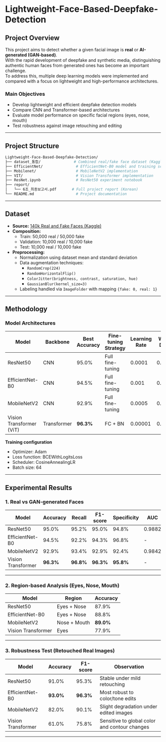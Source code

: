 # Lightweight-Face-Based-Deepfake-Detection

## Project Overview

This project aims to detect whether a given facial image is **real** or **AI-generated (GAN-based)**.  
With the rapid development of deepfake and synthetic media, distinguishing authentic human faces from generated ones has become an important challenge.  
To address this, multiple deep learning models were implemented and compared with a focus on lightweight and high-performance architectures.

### Main Objectives
- Develop lightweight and efficient deepfake detection models  
- Compare CNN and Transformer-based architectures  
- Evaluate model performance on specific facial regions (eyes, nose, mouth)  
- Test robustness against image retouching and editing  

---

## Project Structure

```bash
Lightweight-Face-Based-Deepfake-Detection/
├── dataset_통합/               # Combined real/fake face dataset (Kaggle 140K)
├── EfficientNet/               # EfficientNet-B0 model and training scripts
├── Mobilenet/                  # MobileNetV2 implementation
├── VIT/                        # Vision Transformer implementation
├── ResNet.ipynb                # ResNet50 experiment notebook
├── report/
│   └── 6조_최종보고서.pdf       # Full project report (Korean)
└── README.md                   # Project documentation
```
---

## Dataset

- **Source:** [140k Real and Fake Faces (Kaggle)](https://www.kaggle.com/datasets/xhlulu/140k-real-and-fake-faces)
- **Composition:**
  - Train: 50,000 real / 50,000 fake  
  - Validation: 10,000 real / 10,000 fake  
  - Test: 10,000 real / 10,000 fake
- **Preprocessing:**
  - Normalization using dataset mean and standard deviation  
  - Data augmentation techniques:
    - `RandomCrop(224)`
    - `RandomHorizontalFlip()`
    - `ColorJitter(brightness, contrast, saturation, hue)`
    - `GaussianBlur(kernel_size=3)`
  - Labeling handled via `ImageFolder` with mapping `{fake: 0, real: 1}`

---

## Methodology

### Model Architectures

| Model | Backbone | Best Accuracy | Fine-tuning Strategy | Learning Rate | Weight Decay |
|--------|-----------|---------------|----------------------|----------------|---------------|
| ResNet50 | CNN | 95.0% | Full fine-tuning | 0.0001 | 0.0001 |
| EfficientNet-B0 | CNN | 94.5% | Full fine-tuning | 0.001 | 0.00001 |
| MobileNetV2 | CNN | 92.9% | Full fine-tuning | 0.0005 | 0.0005 |
| Vision Transformer (ViT) | Transformer | **96.3%** | FC + BN | 0.00001 | 0.00005 |

**Training configuration**
- Optimizer: Adam  
- Loss function: BCEWithLogitsLoss  
- Scheduler: CosineAnnealingLR  
- Batch size: 64  

---

## Experimental Results

### 1. Real vs GAN-generated Faces

| Model | Accuracy | Recall | F1-score | Specificity | AUC |
|--------|-----------|---------|-----------|--------------|------|
| ResNet50 | 95.0% | 95.2% | 95.0% | 94.8% | 0.9882 |
| EfficientNet-B0 | 94.5% | 92.2% | 94.3% | 96.8% | - |
| MobileNetV2 | 92.9% | 93.4% | 92.9% | 92.4% | 0.9842 |
| Vision Transformer | **96.3%** | **96.8%** | **96.3%** | **95.8%** | - |

---

### 2. Region-based Analysis (Eyes, Nose, Mouth)

| Model | Region | Accuracy |
|--------|--------|-----------|
| ResNet50 | Eyes + Nose | 87.9% |
| EfficientNet-B0 | Eyes + Nose | 88.8% |
| MobileNetV2 | Nose + Mouth | **89.0%** |
| Vision Transformer | Eyes | 77.9% |

---

### 3. Robustness Test (Retouched Real Images)

| Model | Accuracy | F1-score | Observation |
|--------|-----------|-----------|-------------|
| ResNet50 | 91.0% | 95.3% | Stable under mild retouching |
| EfficientNet-B0 | **93.0%** | **96.3%** | Most robust to color/tone edits |
| MobileNetV2 | 82.0% | 90.1% | Slight degradation under edited images |
| Vision Transformer | 61.0% | 75.8% | Sensitive to global color and contour changes |

---
